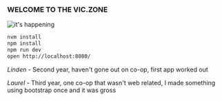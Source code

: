 ### WELCOME TO THE VIC.ZONE
![it's happening](http://cryto.net/~joepie91/lol/its-happening.gif)

```bash
nvm install
npm install
npm run dev
open http://localhost:8080/
```


*Linden* - Second year, haven't gone out on co-op, first app worked out 

*Laurel* - Third year, one co-op that wasn't web related, I made something using bootstrap once and it was gross
